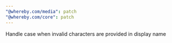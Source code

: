 ```yaml
---
"@whereby.com/media": patch
"@whereby.com/core": patch
---
```


Handle case when invalid characters are provided in display name
